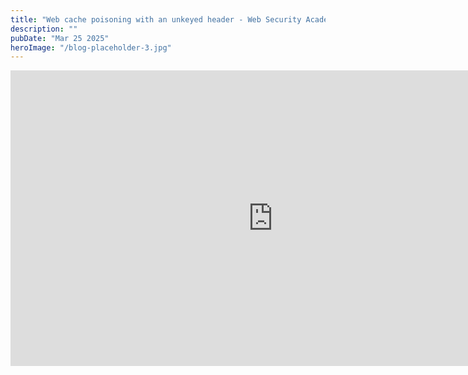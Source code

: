 ```yaml
---
title: "Web cache poisoning with an unkeyed header - Web Security Academy Lab Solution"
description: ""
pubDate: "Mar 25 2025"
heroImage: "/blog-placeholder-3.jpg"
---
```


<iframe width="840" height="473" src="https://www.youtube.com/embed/Kl778PJDBns?si=z2cu9XgbhRfVes39" title="YouTube video player" frameborder="0" allow="accelerometer; autoplay; clipboard-write; encrypted-media; gyroscope; picture-in-picture; web-share" referrerpolicy="strict-origin-when-cross-origin" allowfullscreen></iframe>
